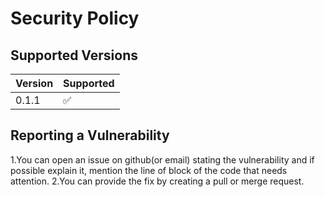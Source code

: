 # Security Policy

## Supported Versions

| Version | Supported          |
| ------- | ------------------ |
| 0.1.1   | :white_check_mark: |
## Reporting a Vulnerability

1.You can open an issue on github(or email) stating the vulnerability and if possible explain it, mention the line of block of the code that needs attention.
2.You can provide the fix by creating a pull or merge request.

